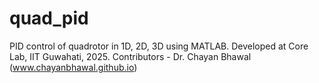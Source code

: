 # quad_pid
PID control of quadrotor in 1D, 2D, 3D using MATLAB.
Developed at Core Lab, IIT Guwahati, 2025.
Contributors - Dr. Chayan Bhawal (www.chayanbhawal.github.io)
